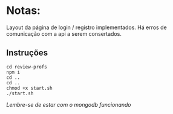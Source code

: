 # Notas:
Layout da página de login / registro implementados.
Há erros de comunicação com a api a serem consertados.

## Instruções

```
cd review-profs
npm i
cd ..
cd ..
chmod +x start.sh
./start.sh
```

*Lembre-se de estar com o mongodb funcionando*